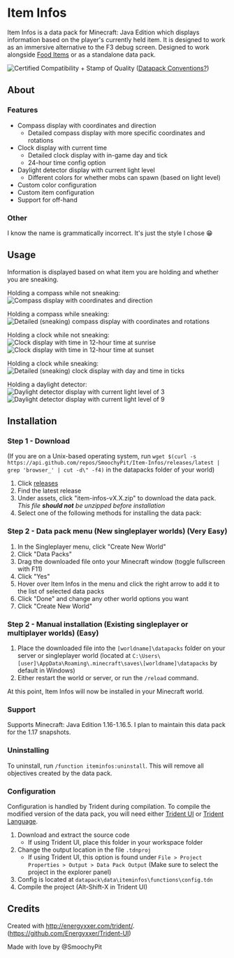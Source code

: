 # Item Infos

Item Infos is a data pack for Minecraft: Java Edition which displays information based on the player's currently held item. It is designed to work as an immersive alternative to the F3 debug screen. Designed to work alongside [Food Items](https://github.com/SmoochyPit/Food-Infos) or as a standalone data pack.

![Certified Compatibility + Stamp of Quality](https://i.imgur.com/ltLPoQp.png)
([Datapack Conventions?](https://mc-datapacks.github.io/en/))

## About 

### Features

* Compass display with coordinates and direction
    * Detailed compass display with more specific coordinates and rotations
* Clock display with current time
    * Detailed clock display with in-game day and tick
    * 24-hour time config option
* Daylight detector display with current light level
    * Different colors for whether mobs can spawn (based on light level)
* Custom color configuration
* Custom item configuration
* Support for off-hand

### Other

I know the name is grammatically incorrect. It's just the style I chose :grin:

## Usage

Information is displayed based on what item you are holding and whether you are sneaking.

Holding a compass while not sneaking:
![Compass display with coordinates and direction](https://i.imgur.com/MAzekQl.png)

Holding a compass while sneaking:
![Detailed (sneaking) compass display with coordinates and rotations](https://i.imgur.com/FxA2qPw.png)

Holding a clock while not sneaking:
![Clock display with time in 12-hour time at sunrise](https://i.imgur.com/hzB05Ew.png)
![Clock display with time in 12-hour time at sunset](https://i.imgur.com/Jaf3V1W.png)

Holding a clock while sneaking:
![Detailed (sneaking) clock display with day and time in ticks](https://i.imgur.com/VKlyNR8.png)

Holding a daylight detector:
![Daylight detector display with current light level of 3](https://i.imgur.com/rUKMFoV.png)
![Daylight detector display with current light level of 9](https://i.imgur.com/ddLnwXM.png)

## Installation
### Step 1 - Download

(If you are on a Unix-based operating system, run `wget $(curl -s https://api.github.com/repos/SmoochyPit/Item-Infos/releases/latest | grep 'browser_' | cut -d\" -f4)` in the datapacks folder of your world)

1. Click [releases](https://github.com/SmoochyPit/Item-Infos/releases)
2. Find the latest release
3. Under assets, click "item-infos-vX.X.zip" to download the data pack. *This file **should not** be unzipped before installation*
4. Select one of the following methods for installing the data pack:

### Step 2 - Data pack menu (New singleplayer worlds) (Very Easy)

1. In the Singleplayer menu, click "Create New World"
2. Click "Data Packs"
3. Drag the downloaded file onto your Minecraft window (toggle fullscreen with F11)
4. Click "Yes"
5. Hover over Item Infos in the menu and click the right arrow to add it to the list of selected data packs
6. Click "Done" and change any other world options you want
7. Click "Create New World"

### Step 2 - Manual installation (Existing singleplayer or multiplayer worlds) (Easy)

1. Place the downloaded file into the `[worldname]\datapacks` folder on your server or singleplayer world (located at `C:\Users\[user]\AppData\Roaming\.minecraft\saves\[worldname]\datapacks` by default in Windows)
2. Either restart the world or server, or run the `/reload` command.

At this point, Item Infos will now be installed in your Minecraft world.

### Support

Supports Minecraft: Java Edition 1.16-1.16.5. I plan to maintain this data pack for the 1.17 snapshots.

### Uninstalling

To uninstall, run `/function iteminfos:uninstall`. This will remove all objectives created by the data pack.

### Configuration

Configuration is handled by Trident during compilation. To compile the modified version of the data pack, you will need either [Trident UI](https://github.com/Energyxxer/Trident-UI) or [Trident Language](https://github.com/Energyxxer/Trident-Language).

1. Download and extract the source code
    * If using Trident UI, place this folder in your workspace folder
2. Change the output location in the file `.tdnproj`
    * If using Trident UI, this option is found under `File > Project Properties > Output > Data Pack Output` (Make sure to select the project in the explorer panel)
3. Config is located at `datapack\data\iteminfos\functions\config.tdn`
4. Compile the project (Alt-Shift-X in Trident UI)

## Credits

Created with http://energyxxer.com/trident/. (https://github.com/Energyxxer/Trident-UI)

Made with love by @SmoochyPit
